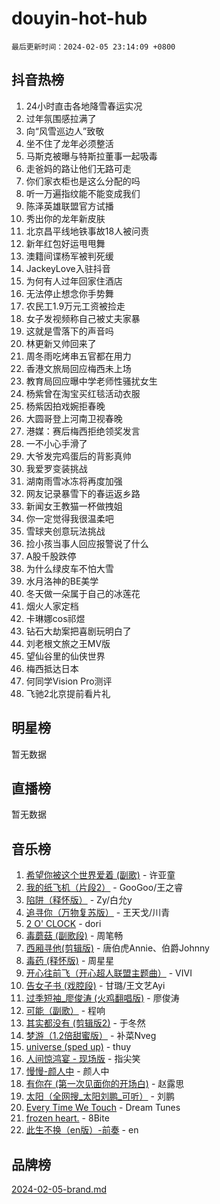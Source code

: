 # douyin-hot-hub

`最后更新时间：2024-02-05 23:14:09 +0800`

## 抖音热榜

1. 24小时直击各地降雪春运实况
1. 过年氛围感拉满了
1. 向“风雪巡边人”致敬
1. 坐不住了龙年必须整活
1. 马斯克被曝与特斯拉董事一起吸毒
1. 走爸妈的路让他们无路可走
1. 你们家衣柜也是这么分配的吗
1. 听一万遍指纹能不能变成我们
1. 陈泽英雄联盟官方试播
1. 秀出你的龙年新皮肤
1. 北京昌平线地铁事故18人被问责
1. 新年红包好运甩甩舞
1. 澳籍间谍杨军被判死缓
1. JackeyLove入驻抖音
1. 为何有人过年回家住酒店
1. 无法停止想念你手势舞
1. 农民工1.9万元工资被捡走
1. 女子发视频称自己被丈夫家暴
1. 这就是雪落下的声音吗
1. 林更新又帅回来了
1. 周冬雨吃烤串五官都在用力
1. 香港文旅局回应梅西未上场
1. 教育局回应曝中学老师性骚扰女生
1. 杨紫曾在淘宝买红毯活动衣服
1. 杨紫因拍戏婉拒春晚
1. 大圆哥登上河南卫视春晚
1. 港媒：赛后梅西拒绝领奖发言
1. 一不小心手滑了
1. 大爷发完鸡蛋后的背影真帅
1. 我爱罗变装挑战
1. 湖南雨雪冰冻将再度加强
1. 网友记录暴雪下的春运返乡路
1. 新闻女王教猫一杯做拽姐
1. 你一定觉得我很温柔吧
1. 雪球夹创意玩法挑战
1. 捡小孩当事人回应报警说了什么
1. A股千股跌停
1. 为什么绿皮车不怕大雪
1. 水月洛神的BE美学
1. 冬天做一朵属于自己的冰莲花
1. 烟火人家定档
1. 卡琳娜cos祁煜
1. 钻石大劫案把喜剧玩明白了
1. 刘老根文旅之王MV版
1. 望仙谷里的仙侠世界
1. 梅西抵达日本
1. 何同学Vision Pro测评
1. 飞驰2北京提前看片礼

## 明星榜

暂无数据

## 直播榜

暂无数据

## 音乐榜

1. [希望你被这个世界爱着 (副歌)](https://sf5-hl-cdn-tos.douyinstatic.com/obj/tos-cn-ve-2774/oUHCmWQfZlE3QQBKBeD8rCFLpJzPgCpImhsxMt) - 许亚童
1. [我的纸飞机（片段2）](https://sf3-cdn-tos.douyinstatic.com/obj/tos-cn-ve-2774/oM2ZrKcg2CD5AeRB2gkeXOFB1IxAGJdZPazYHf) - GooGoo/王之睿
1. [陷阱（释怀版）](https://sf5-hl-cdn-tos.douyinstatic.com/obj/tos-cn-ve-2774/oE8C21LeZrzKLDFfQYgMzx4GAIHageG5IzayY7) - Zy/白允y
1. [追寻你（万物复苏版）](https://sf3-cdn-tos.douyinstatic.com/obj/tos-cn-ve-2774/oYeAZJsbjIDit9APmBg8u6uDUQnHmoCf3gbo74) - 王天戈/川青
1. [2 O' CLOCK](https://sf3-cdn-tos.douyinstatic.com/obj/tos-cn-ve-2774/oIUBICeqlYQHTigCBOnCMlwBZJkgiBjt1oDfbg) - dori
1. [毒蘑菇 (副歌段)](https://sf6-cdn-tos.douyinstatic.com/obj/tos-cn-ve-2774/ocDEUsfdLjxnlFXtfogBCiQCEqYB7QZgZ8VViM) - 周笔畅
1. [西厢寻他(剪辑版)](https://sf5-hl-cdn-tos.douyinstatic.com/obj/tos-cn-ve-2774/oUsAVfAQKlRNxEv5qxvIB8o5qmIWUcXbzJKJhw) - 唐伯虎Annie、伯爵Johnny
1. [毒药 (释怀版)](https://sf5-hl-cdn-tos.douyinstatic.com/obj/tos-cn-ve-2774/oYILMEAzspdZBIzy4frJNB8ZHPHWAhiwowd4Ad) - 周星星
1. [开心往前飞（开心超人联盟主题曲）](https://sf5-hl-cdn-tos.douyinstatic.com/obj/tos-cn-ve-2774/9d8fb7c82cf1421fb93a9fe925275e0a) - VIVI
1. [告女子书 (戏腔段)](https://sf6-cdn-tos.douyinstatic.com/obj/tos-cn-ve-2774/osCCzFxWgstBDi92ZfBB4ht7gQENBmQMAl0eI6) - 甘璐/王文艺Ayi
1. [过季短袖_廖俊涛 (火鸡翻唱版)](https://sf5-hl-cdn-tos.douyinstatic.com/obj/tos-cn-ve-2774/ogQVJl0tRBKxQgZji7YClFEBrVDeHpPTWfCZbQ) - 廖俊涛
1. [可能（副歌）](https://sf5-hl-cdn-tos.douyinstatic.com/obj/tos-cn-ve-2774/cde1731888894259b333569393c2fb51) - 程响
1. [其实都没有 (剪辑版2)](https://sf5-hl-cdn-tos.douyinstatic.com/obj/tos-cn-ve-2774/oEBNQenHZtBhxYjGgUDQk0BCHTigQafgFlbQ7k) - 于冬然
1. [梦游（1.2倍甜蜜版）](https://sf5-hl-cdn-tos.douyinstatic.com/obj/tos-cn-ve-2774/o4gyAUm8hwufoEABmwVIiQtHsFuGzAEEWtNMzo) - 补菜Nveg
1. [universe (sped up)](https://sf5-hl-cdn-tos.douyinstatic.com/obj/tos-cn-ve-2774/oIQnurQLDCsdYeegkM4CKuVb23MZBXtX6QB8bv) - thuy
1. [人间惊鸿宴 - 现场版](https://sf3-cdn-tos.douyinstatic.com/obj/tos-cn-ve-2774/osF4mrPePAf2Yv8Wfr5fATCHZwL5h1QiGQAKwz) - 指尖笑
1. [慢慢-颜人中](https://sf5-hl-cdn-tos.douyinstatic.com/obj/tos-cn-ve-2774/ocjHNfBXdBxQNC8ZGAeoLMFTUgtBg8bkExunDC) - 颜人中
1. [有你在 (第一次见面你的开场白)](https://sf5-hl-cdn-tos.douyinstatic.com/obj/tos-cn-ve-2774/oAthrQ3ClJBfI57uBoFEgNDYtNCZ0TSYQQfxQ0) - 赵露思
1. [太阳（全网搜_太阳刘鹏_可听）](https://sf6-cdn-tos.douyinstatic.com/obj/tos-cn-ve-2774/ogWbyIQnlBFImVbeDocRdCIYtBHlbJXgfZMvgz) - 刘鹏
1. [Every Time We Touch](https://sf5-hl-cdn-tos.douyinstatic.com/obj/tos-cn-ve-2774/ogN6lUKQeBBfEVhIOMikG1CcJjugxk1tztZyhP) - Dream Tunes
1. [frozen heart.](https://sf5-hl-cdn-tos.douyinstatic.com/obj/tos-cn-ve-2774/oIIWJfyjIACZA9zQMtnJ6hQQhFC4vhCupoRBsO) - 8Bite
1. [此生不换（en版）-前奏](https://sf5-hl-cdn-tos.douyinstatic.com/obj/tos-cn-ve-2774/oMDvUGwhKrKYDEqXiMYEwxZqBWIJFA92CiLAO) - en

## 品牌榜

[2024-02-05-brand.md](2024-02-05-brand.md)
